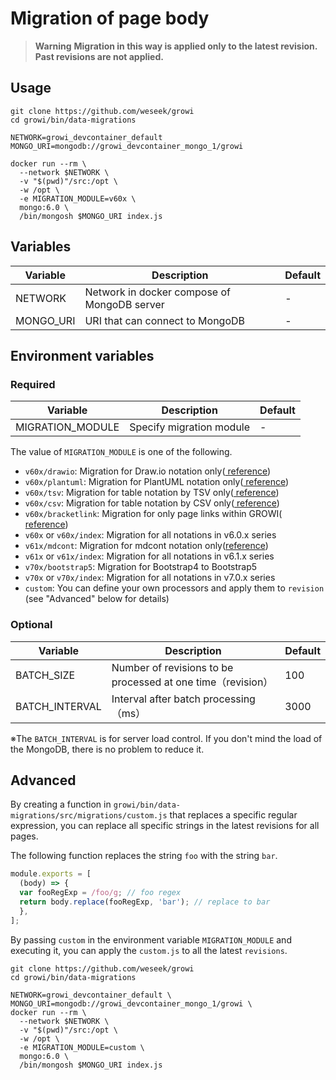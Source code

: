 # Migration of page body

> **Warning**
> **Migration in this way is applied only to the latest revision. Past revisions are not applied.**

## Usage
```
git clone https://github.com/weseek/growi
cd growi/bin/data-migrations

NETWORK=growi_devcontainer_default
MONGO_URI=mongodb://growi_devcontainer_mongo_1/growi

docker run --rm \
  --network $NETWORK \
  -v "$(pwd)"/src:/opt \
  -w /opt \
  -e MIGRATION_MODULE=v60x \
  mongo:6.0 \
  /bin/mongosh $MONGO_URI index.js
```

## Variables
| Variable              | Description                                                                    | Default |
| --------------------- | ------------------------------------------------------------------------------ | ------- |
| NETWORK     | Network in docker compose of MongoDB server                                                         | -       |
| MONGO_URI| URI that can connect to MongoDB                                                     | -       |

## Environment variables
### Required

| Variable              | Description                                                                    | Default |
| --------------------- | ------------------------------------------------------------------------------ | ------- |
| MIGRATION_MODULE     | Specify migration module                                                       | -       |

The value of `MIGRATION_MODULE` is one of the following.
- `v60x/drawio`: Migration for Draw.io notation only([
reference](https://docs.growi.org/ja/admin-guide/upgrading/60x.html#%E4%BB%95%E6%A7%98%E5%A4%89%E6%9B%B4-draw-io-diagrams-net-%E8%A8%98%E6%B3%95))
- `v60x/plantuml`: Migration for PlantUML notation only([
reference](https://docs.growi.org/ja/admin-guide/upgrading/60x.html#%E4%BB%95%E6%A7%98%E5%A4%89%E6%9B%B4-plantuml-%E8%A8%98%E6%B3%95))
- `v60x/tsv`: Migration for table notation by TSV only([
reference](https://docs.growi.org/ja/admin-guide/upgrading/60x.html#%E4%BB%95%E6%A7%98%E5%A4%89%E6%9B%B4-csv-tsv-%E3%81%AB%E3%82%88%E3%82%8B%E3%83%86%E3%83%BC%E3%83%95%E3%82%99%E3%83%AB%E6%8F%8F%E7%94%BB%E8%A8%98%E6%B3%95))
- `v60x/csv`: Migration for table notation by CSV only([
reference](https://docs.growi.org/ja/admin-guide/upgrading/60x.html#%E4%BB%95%E6%A7%98%E5%A4%89%E6%9B%B4-csv-tsv-%E3%81%AB%E3%82%88%E3%82%8B%E3%83%86%E3%83%BC%E3%83%95%E3%82%99%E3%83%AB%E6%8F%8F%E7%94%BB%E8%A8%98%E6%B3%95))
- `v60x/bracketlink`: Migration for only page links within GROWI([
reference](https://docs.growi.org/ja/admin-guide/upgrading/60x.html#%E6%9C%AA%E5%AE%9F%E8%A3%85-%E5%BB%83%E6%AD%A2%E6%A4%9C%E8%A8%8E%E4%B8%AD-growi-%E7%8B%AC%E8%87%AA%E8%A8%98%E6%B3%95%E3%81%AE%E3%83%98%E3%82%9A%E3%83%BC%E3%82%B7%E3%82%99%E3%83%AA%E3%83%B3%E3%82%AF))
- `v60x` or `v60x/index`: Migration for all notations in v6.0.x series
- `v61x/mdcont`: Migration for mdcont notation only([reference](https://docs.growi.org/ja/admin-guide/upgrading/61x.html#%E4%BB%95%E6%A7%98%E5%A4%89%E6%9B%B4-%E3%82%A2%E3%83%B3%E3%82%AB%E3%83%BC%E3%83%AA%E3%83%B3%E3%82%AF%E3%81%AB%E8%87%AA%E5%8B%95%E4%BB%98%E4%B8%8E%E3%81%95%E3%82%8C%E3%82%8B-mdcont-%E3%83%95%E3%82%9A%E3%83%AC%E3%83%95%E3%82%A3%E3%82%AF%E3%82%B9%E3%81%AE%E5%BB%83%E6%AD%A2))
- `v61x` or `v61x/index`: Migration for all notations in v6.1.x series
- `v70x/bootstrap5`: Migration for Bootstrap4 to Bootstrap5 
- `v70x` or `v70x/index`: Migration for all notations in v7.0.x series
- `custom`: You can define your own processors and apply them to `revision` (see "Advanced" below for details)

### Optional

| Variable              | Description                                                                    | Default |
| --------------------- | ------------------------------------------------------------------------------ | ------- |
| BATCH_SIZE     | Number of revisions to be processed at one time（revision）                                                         | 100       |
| BATCH_INTERVAL| Interval after batch processing（ms）                                                     | 3000       |

※The `BATCH_INTERVAL` is for server load control. If you don't mind the load of the MongoDB, there is no problem to reduce it.

## Advanced

By creating a function in `growi/bin/data-migrations/src/migrations/custom.js` that replaces a specific regular expression, you can replace all specific strings in the latest revisions for all pages.

The following function replaces the string `foo` with the string `bar`.

``` javascript
module.exports = [
  (body) => {
  var fooRegExp = /foo/g; // foo regex
  return body.replace(fooRegExp, 'bar'); // replace to bar
  },
];
```

By passing `custom` in the environment variable `MIGRATION_MODULE` and executing it, you can apply the `custom.js` to all the latest `revisions`.
```
git clone https://github.com/weseek/growi
cd growi/bin/data-migrations

NETWORK=growi_devcontainer_default \
MONGO_URI=mongodb://growi_devcontainer_mongo_1/growi \
docker run --rm \
  --network $NETWORK \
  -v "$(pwd)"/src:/opt \
  -w /opt \
  -e MIGRATION_MODULE=custom \
  mongo:6.0 \
  /bin/mongosh $MONGO_URI index.js
```